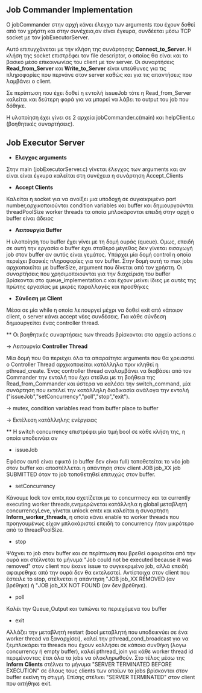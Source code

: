 ## Job Commander Implementation

Ο jobCommander στην αρχή κάνει έλεγχο των arguments που έχουν δοθεί από τον χρήστη και στην συνέχεια,αν είναι έγκυρα, συνδέεται μέσω TCP socket με τον jobExecutorServer. 

Αυτό επιτυγχάνεται με την κλήση της συνάρτησης **Connect_to_Server**. Η κλήση της socket επιστρέφει τον file descriptor, ο οποίος θα είναι και το βασικό μέσο επικοινωνίας του client με τον server. Οι συναρτήσεις **Read_from_Server** και **Write_to_Server** είναι υπεύθυνες για τις πληροφορίες που περνάνε στον server καθώς και για τις απαντήσεις που λαμβάνει ο client.

Σε περίπτωση που έχει δοθεί η εντολή issueJob τότε η Read_from_Server καλείται και δεύτερη φορά για να μπορεί να λάβει το output του job που δόθηκε.

Η υλοποίηση έχει γίνει σε 2 αρχεία jobCommander.c(main) και helpClient.c (βοηθητικές συναρτήσεις).

## Job Executor Server

- **Ελεγχος arguments**

Στην main (jobExecutorServer.c) γίνεται έλεγχος των arguments και αν είναι είναι έγκυρα καλείται στη συνέχεια η συνάρτηση Accept_Clients

- **Accept Clients**

Καλείται η socket για να ανοίξει μια υποδοχή σε συγκεκριμένο port number,αρχικοποιούνται condition variables και buffer και δημιουργούνται threadPoolSize worker threads τα οποία μπλοκάρονται επειδή στην αρχή ο buffer είναι άδειος

- **Λειτουργία Buffer**

Η υλοποίηση του buffer έχει γίνει με τη δομή ουράς (queue). Ομως, επειδή σε αυτή την εργασία ο buffer έχει σταθερό μέγεθος δεν γίνεται εισαγωγή job στον buffer αν αυτός είναι γεμάτος. Υπάρχει μία δομή control η οποία περιέχει βασικές πληροφορίες για τον buffer. Στην δομή αυτή το max jobs αρχκοποιείται με bufferSize, argument που δίνεται από τον χρήστη. Οι συναρτήσεις που χρησιμοποιούνται για την διαχείριση του buffer βρίσκονται στο queue_implementation.c και έχουν μείνει ίδιες με αυτές της πρώτης εργασίας με μικρές παραλλαγές και προσθήκες

- **Σύνδεση με Client**

Μέσα σε μία while η οποία λειτουργεί μέχρι να δοθεί exit από κάποιον client, o server κάνει accept νέες συνδέσεις. Για κάθε σύνδεση δημιουργείται ένας controller thread.

** Οι βοηθητικές συναρτήσεις των threads βρίσκονται στο αρχείο actions.c

-> Λειτουργία **Controller Thread** 

Μία δομή που θα περιέχει όλα τα απαραίτητα arguments που θα χρειαστεί ο Controller Thread αρχικοποιείται κατάλληλα πριν κληθεί η pthread_create. Ένας controller thread αναλαμβάνει να διαβάσει από τον Commander την εντολή που έχει στείλει με τη βοήθεια της Read_from_Commander και ύστερα να καλέσει την switch_command, μία συνάρτηση που εκτελεί την κατάλληλη διαδικασία ανάλογα την εντολή ("issueJob","setConcurrency","poll","stop","exit"). 

-> mutex, condition variables read from buffer place to buffer


-> Εκτέλεση κατάλληλης ενέργειας 

** H switch concurrency επιστρέφει μία τιμή bool σε κάθε κλήση της, η οποία υποδεινύει αν 

- issueJob 

Εφόσον αυτό είναι εφικτό (ο buffer δεν είναι full) τοποθετείται το νέο job στον buffer και αποστέλλεται η απάντηση στον client JOB job_XX job SUBMITTED όταν το job τοποθετηθεί επιτυχώς στον buffer.

- setConcurrency

Κάνουμε lock τoν emtx,που σχετίζεται με το concurrnecy και τα currently executing worker  threads,ενημερώνεται κατάλληλα η global μεταβλητή concurrencyLeve, γίνεται unlock emtx και καλείται η συναρτηση **Inform_worker_threads**, η οποία κάνει enable τα worker threads που προηγουμένως είχαν μπλοκάριστεί επειδή το concurrency ήταν μικρότερο από το threadPoolSize.

- stop

Ψάχνει το job στον buffer και σε περίπτωση που βρεθεί αφαιρείται από την ουρά και στέλνεται το μήνυμα "Job could not be executed because it was removed" στον client που έκανε issue το συγκεκριμένο job, αλλά επειδή αφαιρεθηκε από την ουρά δεν θα εκτελεστεί. Αντίστοιχα στον client που έστειλε το stop, στέλνεται η απάντηση "JOB job_XX REMOVED (αν βρέθηκε) ή "JOB job_XX NOT FOUND (αν δεν βρέθηκε).

- poll 

Καλέι την Queue_Output και τυπώνει τα περιεχόμενα του buffer

- exit 

Αλλάζει την μεταβλητή restart (bool μεταβλητή που υποδεικνύει σε ένα worker thread να ξαναρχίσει), καλεί την pthread_cond_broadcast για να ξεμπλοκάρει τα threads που έχουν κολλήσει σε κάποια συνθήκη (λογω concurrency ή empty buffer), καλεί pthread_join για κάθε worker thread id περιμένοντας έτσι όλα τα jobs να ολοκληρωθούν. Στο τέλος μέσω της **Inform Clients** στέλνει το μήνυμα "SERVER TERMINATED BEFORE EXECUTION" σε όλους τους clients των οποίων τα jobs βρίσκονται στον buffer εκείνη τη στιγμή. Επίσης στέλνει "SERVER TERMINATED" στον client που αιτήθηκε exit.









